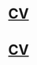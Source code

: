 # [CV](https://Kenny-alive.github.io/rsschool-cv/cv)
# [CV](https://Kenny-alive.github.io/rsschool-cv/)
